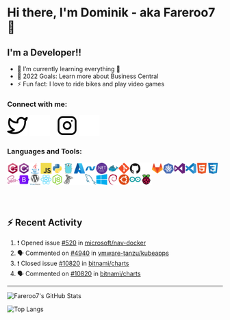 # Hi there, I'm Dominik - aka Fareroo7 👋 

## I'm a Developer!!
- 🌱 I’m currently learning everything 🤣
- 🥅 2022 Goals: Learn more about Business Central
- ⚡ Fun fact: I love to ride bikes and play video games

### Connect with me:

<!--[![](./img/globe-light.svg)](#gh-light-mode-only)
[![](./img/globe-dark.svg)](#gh-dark-mode-only)
&nbsp;&nbsp;
[![](./img/linkedin-light.svg)](#gh-light-mode-only)
[![](./img/linkedin-dark.svg)](#gh-dark-mode-only)
&nbsp;&nbsp;-->
[![Twitter](./img/twitter-light.svg)](https://twitter.com/Fareroo7#gh-light-mode-only)
[![Twitter](./img/twitter-dark.svg)](https://twitter.com/Fareroo7#gh-dark-mode-only)
&nbsp;&nbsp;
[![Instagram](./img/instagram-light.svg)](https://www.instagram.com/s1m_d0m#gh-light-mode-only)
[![Instagram](./img/instagram-dark.svg)](https://www.instagram.com/s1m_d0m#gh-dark-mode-only)

### Languages and Tools:

<img align="left" alt="CPlusPlus" width="26px" src="/icons/cplusplus/cplusplus-original.svg" />
<img align="left" alt="CSharp" width="26px" src="/icons/csharp/csharp-original.svg" />
<img align="left" alt="Java" width="26px" src="/icons/java/java-original.svg" />
<img align="left" alt="JavaScript" width="26px" src="/icons/javascript/javascript-original.svg" />
<img align="left" alt="Python" width="26px" src="/icons/python/python-original.svg" />
<img align="left" alt="Go" width="26px" src="/icons/go/go-original.svg" />


<img align="left" alt="Azure" width="26px" src="/icons/azure/azure-original.svg" />
<img align="left" alt="Dot-Net" width="26px" src="/icons/dot-net/dot-net-original.svg" />
<img align="left" alt="DotNetCore" width="26px" src="/icons/dotnetcore/dotnetcore-original.svg" />
<img align="left" alt="Docker" width="26px" src="/icons/docker/docker-original.svg" />
<img align="left" alt="Git" width="26px" src="/icons/git/git-original.svg" />
<img align="left" alt="GitHub" width="26px" src="/icons/github/github-original.svg#gh-light-mode-only" />
<img align="left" alt="GitHub" width="26px" src="/icons/github/github-original-light.svg#gh-dark-mode-only" />
<img align="left" alt="GitLab" width="26px" src="/icons/gitlab/gitlab-original.svg" />
<img align="left" alt="Kubernetes" width="26px" src="/icons/kubernetes/kubernetes-plain.svg" />
<img align="left" alt="VisualStudio" width="26px" src="/icons/visualstudio/visualstudio-plain.svg" />
<img align="left" alt="VSCode" width="26px" src="/icons/vscode/vscode-original.svg" />

<img align="left" alt="HTML5" width="26px" src="/icons/html5/html5-original.svg" />
<img align="left" alt="CSS" width="26px" src="/icons/css3/css3-original.svg" />
<img align="left" alt="SASS" width="26px" src="/icons/sass/sass-original.svg" />
<img align="left" alt="Bootstrap" width="26px" src="/icons/bootstrap/bootstrap-original.svg" />
<img align="left" alt="Wordpress" width="26px" src="/icons/wordpress/wordpress-original.svg" />
<img align="left" alt="React" width="26px" src="/icons/react/react-original.svg" />
<img align="left" alt="NodeJs" width="26px" src="/icons/nodejs/nodejs-original.svg" />
<img align="left" alt="SqlServer" width="26px" src="/icons/microsoftsqlserver/microsoftsqlserver-plain.svg#gh-light-mode-only" />
<img align="left" alt="SqlServer" width="26px" src="/icons/microsoftsqlserver/microsoftsqlserver-plain-light.svg#gh-dark-mode-only" />
<img align="left" alt="MySQL" width="26px" src="/icons/mysql/mysql-original.svg" />

<img align="left" alt="Windows" width="26px" src="/icons/windows8/windows8-original.svg" />
<img align="left" alt="Debian" width="26px" src="/icons/debian/debian-original.svg" />
<img align="left" alt="Ubuntu" width="26px" src="/icons/ubuntu/ubuntu-plain.svg" />

<img align="left" alt="Arduino" width="26px" src="/icons/arduino/arduino-original.svg" />
<img align="left" alt="RaspberryPi" width="26px" src="/icons/raspberrypi/raspberrypi-original.svg" />

&nbsp;

<br />
<br />

&nbsp;

## ⚡ Recent Activity

<!--START_SECTION:activity-->
1. ❗️ Opened issue [#520](https://github.com/microsoft/nav-docker/issues/520) in [microsoft/nav-docker](https://github.com/microsoft/nav-docker)
2. 🗣 Commented on [#4940](https://github.com/vmware-tanzu/kubeapps/issues/4940) in [vmware-tanzu/kubeapps](https://github.com/vmware-tanzu/kubeapps)
3. ❗️ Closed issue [#10820](https://github.com/bitnami/charts/issues/10820) in [bitnami/charts](https://github.com/bitnami/charts)
4. 🗣 Commented on [#10820](https://github.com/bitnami/charts/issues/10820) in [bitnami/charts](https://github.com/bitnami/charts)
<!--END_SECTION:activity-->

***

![Fareroo7's GitHub Stats](https://github-readme-stats.vercel.app/api?username=Fareroo7&show_icons=true&hide_border=false&title_color=8cc837&icon_color=8cc837&bg_color=09131B&text_color=ffffff&border_color=0c1a25&count_private=true)

![Top Langs](https://github-readme-stats.vercel.app/api/top-langs/?username=Fareroo7&hide_border=false&title_color=8cc837&icon_color=8cc837&bg_color=09131B&text_color=ffffff&border_color=0c1a25&count_private=true)
